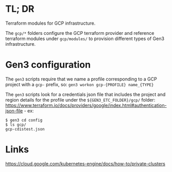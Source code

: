 # TL; DR

Terraform modules for GCP infrastructure.

The `gcp/*` folders configure the GCP terraform provider and
reference terraform modules under `gcp/modules/` to provision
different types of Gen3 infrastructure.

# Gen3 configuration

The `gen3` scripts require that we name a profile corresponding to a GCP
project with a `gcp-` prefix, so:
`gen3 workon gcp-{PROFILE} name_{TYPE}`

The `gen3` scripts look for a credentials json file that includes the
project and region details for the profile under the `${GEN3_ETC_FOLDER}/gcp/` folder:
https://www.terraform.io/docs/providers/google/index.html#authentication-json-file - ex:

```
$ gen3 cd config
$ ls gcp/
gcp-cdistest.json
```

# Links

https://cloud.google.com/kubernetes-engine/docs/how-to/private-clusters
